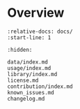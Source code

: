 # Overview

```{include} ../README.md
:relative-docs: docs/
:start-line: 1
```

```{toctree}
:hidden:

data/index.md
usage/index.md
library/index.md
license.md
contribution/index.md
known_issues.md
changelog.md
```